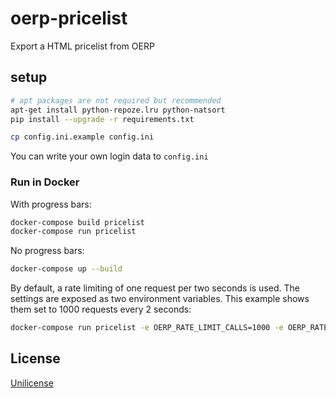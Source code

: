 oerp-pricelist
==============

Export a HTML pricelist from OERP

setup
-----

```sh
# apt packages are not required but recommended
apt-get install python-repoze.lru python-natsort
pip install --upgrade -r requirements.txt

cp config.ini.example config.ini
```

You can write your own login data to `config.ini`

### Run in Docker

With progress bars:

```sh
docker-compose build pricelist
docker-compose run pricelist
```

No progress bars:

```sh
docker-compose up --build
```

By default, a rate limiting of one request per two seconds is used.
The settings are exposed as two environment variables.
This example shows them set to 1000 requests every 2 seconds:

```sh
docker-compose run pricelist -e OERP_RATE_LIMIT_CALLS=1000 -e OERP_RATE_LIMIT_PERIOD_SECONDS=2
```

License
-------

[Unilicense](LICENSE)
